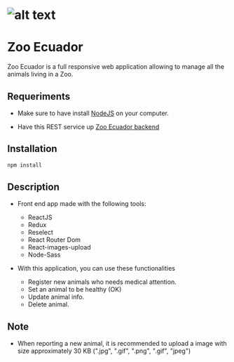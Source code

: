 # ![alt text](https://yo-toronto.com/wp-content/uploads/2016/05/YoToronto_LandmarkIcon_TOZoo-map.png) 
# Zoo Ecuador

Zoo Ecuador is a full responsive web application allowing to manage all the animals living in a Zoo.

## Requeriments

- Make sure to have install [NodeJS](https://nodejs.org/en/) on your computer.

- Have this REST service up [Zoo Ecuador backend](https://github.com/Asac2142/zoo-backend)

## Installation

```javascript
npm install
```

## Description

- Front end app made with the following tools:
  - ReactJS
  - Redux
  - Reselect
  - React Router Dom
  - React-images-upload
  - Node-Sass

- With this application, you can use these functionalities
  - Register new animals who needs medical attention.
  - Set an animal to be healthy (OK)
  - Update animal info.
  - Delete animal.

## Note

- When reporting a new animal, it is recommended to upload a image with size approximately 30 KB (".jpg", ".gif", ".png", ".gif", "jpeg")


